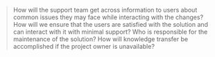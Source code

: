 >How will the support team get across information to users about common issues they may face while interacting with the changes?
>How will we ensure that the users are satisfied with the solution and can interact with it with minimal support?
>Who is responsible for the maintenance of the solution?
>How will knowledge transfer be accomplished if the project owner is unavailable? 

